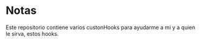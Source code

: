 # Notas

Este repositorio contiene varios custonHooks para ayudarme a mi y a quien le sirva, estos hooks.

